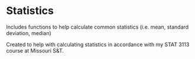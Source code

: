 # Statistics
Includes functions to help calculate common statistics (i.e. mean, standard deviation, median)

Created to help with calculating statistics in accordance with my STAT 3113 course at Missouri S&T.
